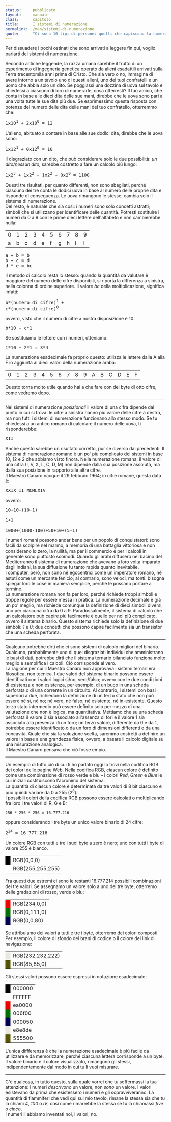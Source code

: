 ```yaml
---
status:     pubblicato
layout:     manuale
class:      capitolo
title:      I sistemi di numerazione
permalink:  /man/sistemi-di-numerazione
quote:      "Ci sono 10 tipi di persone: quelli che capiscono la numerazione binaria e quelli che non la capiscono."
---
```


Per dissuadere i pochi ostinati che sono arrivati a leggere fin qui, voglio parlarti dei sistemi di numerazione.

Secondo antiche leggende, la razza umana sarebbe il frutto di un esperimento di ingegneria genetica operato da alieni esadattili arrivati sulla Terra trecentomila anni prima di Cristo.
Che sia vero o no, immagina di avere intorno a un tavolo uno di questi alieni, uno dei tuoi confratelli e un uomo che abbia solo un dito. 
Se poggiassi una dozzina di uova sul tavolo e chiedessi a ciascuno di loro di numerarle, cosa otterresti?
Il tuo amico, che conta in base alle dieci dita delle sue mani, direbbe che le uova sono pari a una volta tutte le sue dita più due. 
Se esprimessimo questa risposta con potenze del numero delle dita delle mani del tuo confratello, otterremmo che:

<pre>
1x10<sup>1</sup> + 2x10<sup>0</sup> = 12
</pre>

L\'alieno, abituato a contare in base alle sue dodici dita, direbbe che
le uova sono:

<pre>
1x12<sup>1</sup> + 0x12<sup>0</sup> = 10
</pre>

Il disgraziato con un dito, che può considerare solo le due possibilità:
*un dito/nessun dito*, sarebbe costretto a fare un calcolo più lungo:

<pre>
1x2<sup>3</sup> + 1x2<sup>2</sup> + 1x2<sup>2</sup> + 0x2<sup>0</sup> = 1100
</pre>

Questi tre risultati, per quanto differenti, non sono sbagliati, perché ciascuno dei tre conta le dodici uova in base al numero delle proprie dita e risponde di conseguenza. Le uova rimangono le stesse: cambia solo il sistema di numerazione.  
Del resto, è naturale che sia così: i numeri sono solo concetti astratti; simboli che si utilizzano per identificare delle quantità.
Potresti sostituire i numeri da 0 a 9 con le prime dieci lettere dell\'alfabeto e non cambierebbe nulla:

<table style="margin:1rem auto">
    <tr>
        <td>0</td><td>1</td><td>2</td><td>3</td><td>4</td><td>5</td><td>6</td><td>7</td><td>8</td><td>9</td>
    </tr>
    <tr>
        <td>a</td><td>b</td><td>c</td><td>d</td><td>e</td><td>f</td><td>g</td><td>h</td><td>i</td><td>l</td>
    </tr>
</table>
<pre>
a + b = b     
b + c = d   
d * e = bc
</pre>

Il metodo di calcolo resta lo stesso: quando la quantità da valutare è maggiore del numero delle cifre disponibili, si riporta la differenza a sinistra, nella colonna di ordine superiore.
Il valore *bc* della moltiplicazione, significa infatti:

<pre>
b*(numero di cifre)<sup>1</sup> + 
c*(numero di cifre)<sup>0</sup>
</pre>

ovvero, visto che il numero di cifre a nostra disposizione è 10:

<pre>
b*10 + c*1
</pre>

Se sostituiamo le lettere con i numeri, otteniamo:

<pre>
1*10 + 2*1 = 3*4
</pre>

La numerazione esadecimale fa proprio questo: utilizza le lettere dalla A alla F in aggiunta ai dieci valori della numerazione araba:
<table class="esadecimale">
    <tr>
        <td>0</td><td>1</td><td>2</td><td>3</td>
        <td>4</td><td>5</td><td>6</td><td>7</td>
        <td>8</td><td>9</td><td>A</td><td>B</td>
        <td>C</td><td>D</td><td>E</td><td>F</td>
    </tr>
</table>

Questo torna molto utile quando hai a che fare con dei byte di otto cifre, come vedremo dopo.

---

Nei sistemi di numerazione *posizionali* il valore di una cifra dipende dal punto in cui si trova: le cifre a sinistra hanno più valore delle cifre a destra, ma non tutti i sistemi di numerazione funzionano allo stesso modo.
Se tu chiedessi a un antico romano di calcolare il numero delle uova, ti risponderebbe:

<pre>
XII
</pre>

Anche questo sarebbe un risultato corretto, pur se diverso dai precedenti.
Il sistema di numerazione romano è un po\' più complicato dei sistemi in base 10, 12 e 2 che abbiamo visto finora.
Nella numerazione romana, il valore di una cifra (I, V, X, L, C, D, M) non dipende dalla sua posizione assoluta, ma dalla sua posizione in rapporto alle altre cifre.  
Il Maestro Canaro nacque il 29 febbraio 1964; in cifre romane, questa data è:

<pre>
XXIX II MCMLXIV
</pre>

ovvero:

<pre>
10+10+(10-1)<br/> 
1+1<br/>
1000+(1000-100)+50+10+(5-1)
</pre>

I numeri romani possono andar bene per un popolo di conquistatori: sono facili da scolpire nel marmo, a memoria di una battaglia vittoriosa e non considerano lo zero, la nullità, ma per il commercio e per i calcoli in generale sono piuttosto scomodi.
Quando gli arabi diffusero nel bacino del Mediterraneo il sistema di numerazione che avevano a loro volta imparato dagli indiani, la sua diffusione fu tanto rapida quanto inevitabile.  
I computer, però, non sono né egocentrici come un imperatore romano, né astuti come un mercante fenicio; al contrario, sono veloci, ma tonti: bisogna spiegar loro le cose in maniera semplice, perché le possano portare a termine.  
La numerazione romana non fa per loro, perché richiede troppi simboli e troppe regole per essere messa in pratica.
La numerazione decimale è già un po\' meglio, ma richiede comunque la definizione di dieci simboli diversi, uno per ciascuna cifra da 0 a 9.
Paradossalmente, il sistema di calcolo che un calcolatore può capire più facilmente è quello per noi più complicato, ovvero il sistema binario.
Questo sistema richiede solo la definizione di due simboli: *1* e *0*; due concetti che possono capire facilmente sia un transistor che una scheda perforata.

---

Qualcuno potrebbe dirti che ci sono sistemi di calcolo migliori del binario.
Qualcuno, probabilmente uno di quei disgraziati individui che amministrano le basi di dati, potrebbe dirti che il sistema ternario bilanciato funziona molto meglio e semplifica i calcoli.
Ciò corrisponde al vero.  
La ragione per cui il Maestro Canaro non approvava i sistemi ternarî era filosofica, non tecnica. I due valori del sistema binario possono essere identificati con i valori logici sì/no, vero/falso; ovvero con le due condizioni di esistenza e non esistenza, per esempio, di un buco in una scheda perforata o di una corrente in un circuito.
Al contrario, i sistemi con basi superiori a due, richiedono la definizione di un terzo stato che non può essere né sì, né no; né vero, né falso; né esistente, né in-esistente.
Questo terzo stato intermedio può essere definito solo per mezzo di una valutazione che non è logica, ma quantitativa.
Mettiamo che su una scheda perforata il valore 0 sia associato all\'assenza di fori e il valore 1 sia associato alla presenza di un foro; un terzo valore, differente da 0 e da 1, potrebbe essere identificato o da un foro di dimensioni differenti o da una concavità.
Quale che sia la soluzione scelta, saremmo costretti a definire un valore in base a una grandezza fisica, ovvero, a basare il calcolo digitale su una misurazione analogica.  
Il Maestro Canaro pensava che ciò fosse empio.

---

Un esempio di tutto ciò di cui ti ho parlato oggi lo trovi nella codifica RGB dei colori delle pagine Web.
Nella codifica RGB, ciascun colore è definito come una combinazione di rosso verde e blu – i colori *Red*, *Green* e *Blue* le cui iniziali costituiscono l'acronimo del sistema.  
La quantità di ciascun colore è determinata da tre valori di 8 bit ciascuno e può quindi variare da 0 a 255 (2<sup>8</sup>).  
I possibili colori della codifica RGB possono essere calcolati o moltiplicando fra loro i tre valori di R, G e B: 

```
256 * 256 * 256 = 16.777.216
```

oppure considerando i tre byte un unico valore binario di 24 cifre:

<pre>
2<sup>24</sup> = 16.777.216
</pre>

Un colore RGB con tutti e tre i suoi byte a zero è nero; uno con tutti i byte di valore 255 è bianco. 

<table class="rgb">
<tr>
    <td style="background-color:rgb(0,0,0)"></td>
    <td>RGB(0,0,0)</td>
</tr>
<tr>
    <td style="background-color:rgb(255,255,255)"></td>
    <td>RGB(255,255,255)</td>
</tr>
</table>

Fra questi due estremi ci sono le restanti 16.777.214 possibili combinazioni dei tre valori.
Se assegnamo un valore solo a uno dei tre byte, otterremo delle gradazioni di rosso, verde o blu: 

<table class="rgb">
<tr>
    <td style="background-color:rgb(234,0,0)"></td>
    <td>RGB(234,0,0)</td>
</tr>
<tr>
    <td style="background-color:rgb(0,111,0)"></td>
    <td>RGB(0,111,0)</td>
</tr>
<tr>
    <td style="background-color:rgb(0,0,80)"></td>
    <td>RGB(0,0,80)</td>
</tr>
</table>

Se attribuiamo dei valori a tutti e tre i byte, otterremo dei colori composti.
Per esempio, il colore di sfondo dei brani di codice o il colore dei link di navigazione:

<table class="rgb">
<tr>
    <td style="background-color:rgb(232,232,222)"></td>
    <td>RGB(232,232,222)</td>
</tr>
<tr>
    <td style="background-color:rgb(85,85,0)"></td>
    <td>RGB(85,85,0)</td>
</tr>
</table>

Gli stessi valori possono essere espressi in notazione esadecimale:

<table class="rgb">
<tr>
    <td style="background-color:#000000"></td>
    <td>000000</td>
</tr>
<tr>
    <td style="background-color:#FFFFFF)"></td>
    <td>FFFFFF</td>
</tr>
<tr>
    <td style="background-color:#ea0000"></td>
    <td>ea0000</td>
</tr>
<tr>
    <td style="background-color:#006f00"></td>
    <td>006f00</td>
</tr>
<tr>
    <td style="background-color:#000050"></td>
    <td>000050</td>
</tr>
<tr>
    <td style="background-color:#e8e8de"></td>
    <td>e8e8de</td>
</tr>
<tr>
    <td style="background-color:#555500"></td>
    <td>555500</td>
</tr>
</table>

L'unica diffferenza è che la numerazione esadecimale è più facile da utilizzare e da memorizzare, perché ciascuna lettera corrisponde a un byte.
Il valore binario e il colore visualizzato, rimangono gli stessi, indipendentemente dal modo in cui tu li vuoi misurare.

<hr id="dottrina">

C'è qualcosa, in tutto questo, sulla quale vorrei che tu soffermassi la tua attenzione: i numeri *descrivono* un valore, non *sono* un valore.
I valori esistevano da prima che esistessero i numeri e gli sopravviveranno.
La quantità di fiammiferi che vedi qui sul mio tavolo, rimane la stessa sia che tu la chiami *4*, *100* o *IV*, così come rimarrebbe la stessa se tu la chiamassi *five* o *cinco*.  
I numeri li abbiamo inventati noi, i valori, no.
 
<!--
@todo - aggiungere note su geometria e matematica
-->
